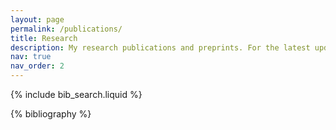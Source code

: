 ```yaml
---
layout: page
permalink: /publications/
title: Research
description: My research publications and preprints. For the latest updates, check out [Google Scholar](scholar.google.com/citations?user=DtBioHoAAAAJ&hl=en&oi=ao).
nav: true
nav_order: 2
---
```


<!-- _pages/publications.md -->

<!-- Bibsearch Feature -->

{% include bib_search.liquid %}

<div class="publications">

{% bibliography %}

</div>

